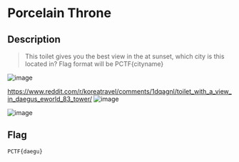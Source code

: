 # Porcelain Throne
## Description
> This toilet gives you the best view in the at sunset, which city is this located in? Flag format will be PCTF{cityname}

![image](https://github.com/user-attachments/assets/d3a5be86-7961-4d3c-b326-52ed6be5500d)

https://www.reddit.com/r/koreatravel/comments/1dqagnl/toilet_with_a_view_in_daegus_eworld_83_tower/
![image](https://github.com/user-attachments/assets/7e6c908b-5a05-4796-973d-5018b0d42b1c)

![image](https://github.com/user-attachments/assets/bf5e3427-7e12-4886-af11-330f61a6179c)

## Flag
```
PCTF{daegu}
```
